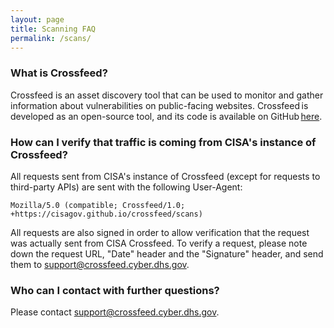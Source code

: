 ```yaml
---
layout: page
title: Scanning FAQ
permalink: /scans/
---
```


### What is Crossfeed?

Crossfeed is an asset discovery tool that can be used to monitor and gather information about vulnerabilities on public-facing websites. Crossfeed is developed as an open-source tool, and its code is available on GitHub [here](https://github.com/cisagov/crossfeed).

### How can I verify that traffic is coming from CISA's instance of Crossfeed?

All requests sent from CISA's instance of Crossfeed (except for requests to third-party APIs) are sent with the following User-Agent:

```
Mozilla/5.0 (compatible; Crossfeed/1.0; +https://cisagov.github.io/crossfeed/scans)
```

All requests are also signed in order to allow verification that the request was actually sent from CISA Crossfeed. To verify a request, please note down the request URL, "Date" header and the "Signature" header, and send them to <a href="mailto:support@crossfeed.cyber.dhs.gov">support@crossfeed.cyber.dhs.gov</a>.

### Who can I contact with further questions?

Please contact <a href="mailto:support@crossfeed.cyber.dhs.gov">support@crossfeed.cyber.dhs.gov</a>.